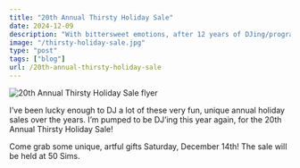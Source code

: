 ```yaml
---
title: "20th Annual Thirsty Holiday Sale"
date: 2024-12-09
description: "With bittersweet emotions, after 12 years of DJing/programming, I recently said goodbye to BSR Live."
image: "/thirsty-holiday-sale.jpg"
type: "post"
tags: ["blog"]
url: /20th-annual-thirsty-holiday-sale
---
```


![20th Annual Thirsty Holiday Sale flyer](/posts/2024/thirsty/thirsty-holiday-sale.jpg)


I’ve been lucky enough to DJ a lot of these very fun, unique annual holiday sales over the years. I’m pumped to be DJ’ing this year again, for the 20th Annual Thirsty Holiday Sale!

Come grab some unique, artful gifts Saturday, December 14th! The sale will be held at 50 Sims.


